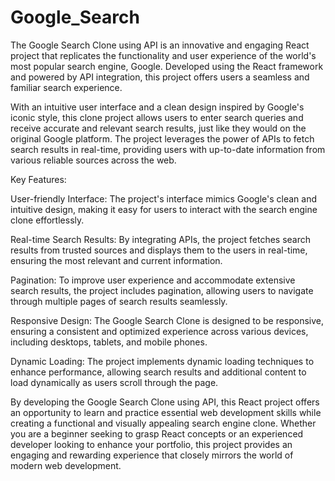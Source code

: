 # Google_Search

The Google Search Clone using API is an innovative and engaging React project that replicates the functionality and user experience of the world's most popular search engine, Google. Developed using the React framework and powered by API integration, this project offers users a seamless and familiar search experience.

With an intuitive user interface and a clean design inspired by Google's iconic style, this clone project allows users to enter search queries and receive accurate and relevant search results, just like they would on the original Google platform. The project leverages the power of APIs to fetch search results in real-time, providing users with up-to-date information from various reliable sources across the web.

Key Features:

User-friendly Interface: The project's interface mimics Google's clean and intuitive design, making it easy for users to interact with the search engine clone effortlessly.

Real-time Search Results: By integrating APIs, the project fetches search results from trusted sources and displays them to the users in real-time, ensuring the most relevant and current information.

Pagination: To improve user experience and accommodate extensive search results, the project includes pagination, allowing users to navigate through multiple pages of search results seamlessly.

Responsive Design: The Google Search Clone is designed to be responsive, ensuring a consistent and optimized experience across various devices, including desktops, tablets, and mobile phones.

Dynamic Loading: The project implements dynamic loading techniques to enhance performance, allowing search results and additional content to load dynamically as users scroll through the page.

By developing the Google Search Clone using API, this React project offers an opportunity to learn and practice essential web development skills while creating a functional and visually appealing search engine clone. Whether you are a beginner seeking to grasp React concepts or an experienced developer looking to enhance your portfolio, this project provides an engaging and rewarding experience that closely mirrors the world of modern web development.
